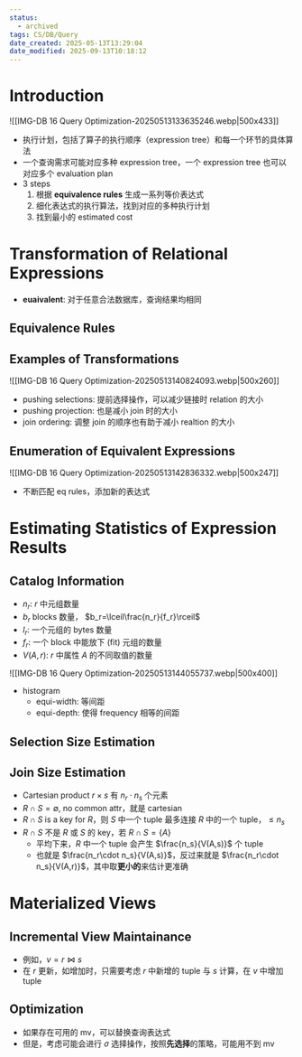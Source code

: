```yaml
---
status:
  - archived
tags: CS/DB/Query
date_created: 2025-05-13T13:29:04
date_modified: 2025-09-13T10:18:12
---
```


# Introduction

![[IMG-DB 16 Query Optimization-20250513133635246.webp|500x433]]

- 执行计划，包括了算子的执行顺序（expression tree）和每一个环节的具体算法
- 一个查询需求可能对应多种 expression tree，一个 expression tree 也可以对应多个 evaluation plan
- 3 steps
	1. 根据 **equivalence rules** 生成一系列等价表达式
	2. 细化表达式的执行算法，找到对应的多种执行计划
	3. 找到最小的 estimated cost

# Transformation of Relational Expressions

- **euaivalent**: 对于任意合法数据库，查询结果均相同

## Equivalence Rules

## Examples of Transformations

![[IMG-DB 16 Query Optimization-20250513140824093.webp|500x260]]

- pushing selections: 提前选择操作，可以减少链接时 relation 的大小
- pushing projection: 也是减小 join 时的大小
- join ordering: 调整 join 的顺序也有助于减小 realtion 的大小

## Enumeration of Equivalent Expressions

![[IMG-DB 16 Query Optimization-20250513142836332.webp|500x247]]

- 不断匹配 eq rules，添加新的表达式

# Estimating Statistics of Expression Results

## Catalog Information

- $n_r$: $r$ 中元组数量
- $b_r$ blocks 数量， $b_r=\lceil\frac{n_r}{f_r}\rceil$
- $l_r$: 一个元组的 bytes 数量
- $f_r$: 一个 block 中能放下 (fit) 元组的数量
- $V(A,r)$: $r$ 中属性 $A$ 的不同取值的数量

![[IMG-DB 16 Query Optimization-20250513144055737.webp|500x400]]

- histogram
	- equi-width: 等间距
	- equi-depth: 使得 frequency 相等的间距

## Selection Size Estimation

## Join Size Estimation

- Cartesian product $r\times s$ 有 $n_r\cdot n_s$ 个元素
- $R\cap S=\emptyset$, no common attr，就是 cartesian
- $R\cap S$ is a key for $R$，则 $S$ 中一个 tuple 最多连接 $R$ 中的一个 tuple，$\leq n_s$
- $R\cap S$ 不是 $R$ 或 $S$ 的 key，若 $R\cap S=\{A\}$
	- 平均下来，$R$ 中一个 tuple 会产生 $\frac{n_s}{V(A,s)}$ 个 tuple
	- 也就是 $\frac{n_r\cdot n_s}{V(A,s)}$，反过来就是 $\frac{n_r\cdot n_s}{V(A,r)}$，其中取**更小的**来估计更准确

# Materialized Views

## Incremental View Maintainance

- 例如，$v=r\bowtie s$
- 在 $r$ 更新，如增加时，只需要考虑 $r$ 中新增的 tuple 与 $s$ 计算，在 $v$ 中增加 tuple

## Optimization

- 如果存在可用的 mv，可以替换查询表达式
- 但是，考虑可能会进行 $\sigma$ 选择操作，按照**先选择**的策略，可能用不到 mv
